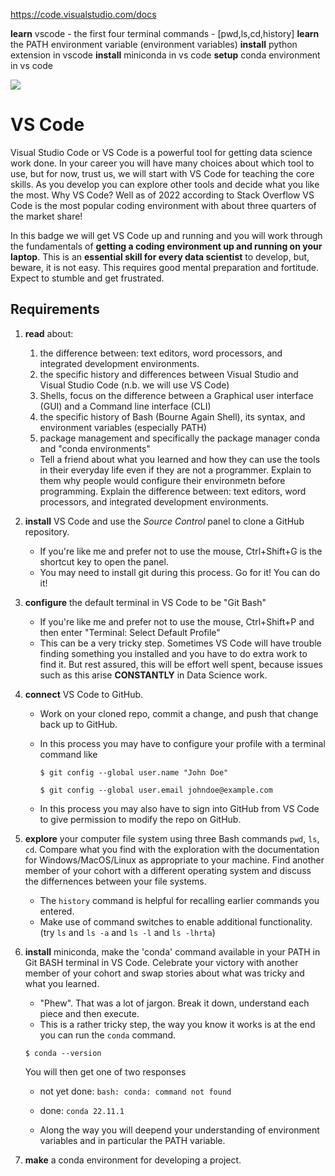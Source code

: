 https://code.visualstudio.com/docs

   **learn** vscode - the first four terminal commands - [pwd,ls,cd,history]
   **learn** the PATH environment variable (environment variables)
   **install** python extension in vscode
   **install** miniconda in vs code
   **setup** conda environment in vs code



![](https://github.com/UVADS/orientation-technical/blob/main/content/images/vscode-badge.png)

# VS Code

Visual Studio Code or VS Code is a powerful tool for getting data science work done. In your career you will have many choices about which tool to use, but for now, trust us, we will start with VS Code for teaching the core skills. As you develop you can explore other tools and decide what you like the most.
Why VS Code? Well as of 2022 according to Stack Overflow VS Code is the most popular coding environment with about three quarters of the market share!

In this badge we will get VS Code up and running and you will work through the fundamentals of **getting a coding environment up and running on your laptop**. This is an **essential skill for every data scientist** to develop, but, beware, it is not easy. This requires good mental preparation and fortitude. Expect to stumble and get frustrated.


## Requirements

1. **read** about:
   1. the difference between: text editors, word processors, and integrated development environments.
   2. the specific history and differences between Visual Studio and Visual Studio Code (n.b. we will use VS Code)
   3. Shells, focus on the difference between a Graphical user interface (GUI) and a Command line interface (CLI)
   4. the specific history of Bash (Bourne Again Shell), its syntax, and environment variables (especially PATH)
   5. package management and specifically the package manager conda and "conda environments"

   * Tell a friend about what you learned and how they can use the tools in their everyday life even if they are not a programmer. Explain to them why people would configure their environmetn before programming. Explain the difference between: text editors, word processors, and integrated development environments.

2. **install** VS Code and use the *Source Control* panel to clone a GitHub repository.
   * If you're like me and prefer not to use the mouse, Ctrl+Shift+G is the shortcut key to open the panel.
   * You may need to install git during this process. Go for it! You can do it!

3. **configure** the default terminal in VS Code to be "Git Bash"
   * If you're like me and prefer not to use the mouse, Ctrl+Shift+P and then enter "Terminal: Select Default Profile"
   * This can be a very tricky step. Sometimes VS Code will have trouble finding something you installed and you have to do extra work to find it. But rest assured, this will be effort well spent, because issues such as this arise **CONSTANTLY** in Data Science work.

4. **connect** VS Code to GitHub.
   * Work on your cloned repo, commit a change, and push that change back up to GitHub.
   * In this process you may have to configure your profile with a terminal command like 
    
        `$ git config --global user.name "John Doe"`
   
        `$ git config --global user.email johndoe@example.com`
   * In this process you may also have to sign into GitHub from VS Code to give permission to modify the repo on GitHub.


5. **explore** your computer file system using three Bash commands `pwd`, `ls`, `cd`. Compare what you find with the exploration with the documentation for Windows/MacOS/Linux as appropriate to your machine. Find another member of your cohort with a different operating system and discuss the differnences between your file systems.
   * The `history` command is helpful for recalling earlier commands you entered.
   * Make use of command switches to enable additional functionality. (try `ls` and `ls -a` and `ls -l` and `ls -lhrta`)


6. **install** miniconda, make the 'conda' command available in your PATH in Git BASH terminal in VS Code. Celebrate your victory with another member of your cohort and swap stories about what was tricky and what you learned.
    * "Phew". That was a lot of jargon. Break it down, understand each piece and then execute.
    * This is a rather tricky step, the way you know it works is at the end you can run the `conda` command.

     `$ conda --version`
     
     You will then get one of two responses
     * not yet done: `bash: conda: command not found`
     * done: `conda 22.11.1`

    * Along the way you will deepend your understanding of environment variables and in particular the PATH variable.

7. **make** a conda environment for developing a project.



